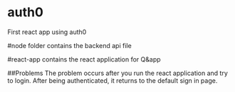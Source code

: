 # auth0
First react app using auth0

#node folder contains the backend api file

#react-app contains the react application for Q&app

##Problems
The problem occurs after you run the react application and try to login. After being authenticated, it returns to the default sign in page.
